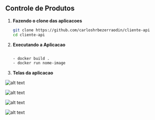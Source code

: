 ## Controle de Produtos


1. **Fazendo o clone das aplicacoes**

	```bash
	git clone https://github.com/carloshrbezerraodin/cliente-api
	cd cliente-api
	```


2. **Executando a Aplicacao**

	```bash
	
	- docker build .
	- docker run nome-image 
	```

3. **Telas da aplicacao**

![alt text](https://i.postimg.cc/CKTN1pWr/1.png?raw=true)

![alt text](https://i.postimg.cc/L5bkFctT/2.png?raw=true)

![alt text](https://i.postimg.cc/5117Z5pn/3.png?raw=true)

![alt text](https://i.postimg.cc/RhF18SHh/4.png?raw=true)